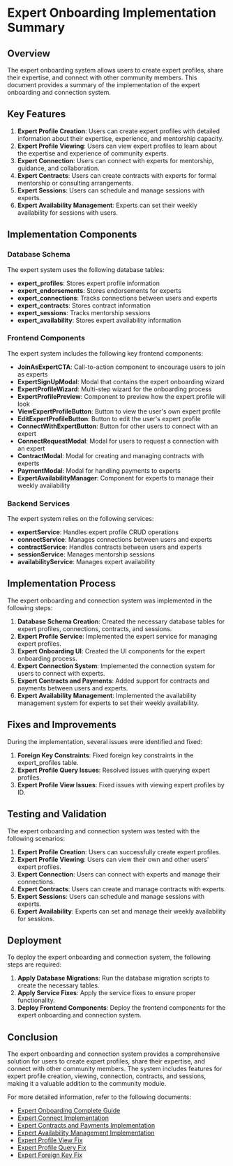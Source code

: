 # Expert Onboarding Implementation Summary

## Overview

The expert onboarding system allows users to create expert profiles, share their expertise, and connect with other community members. This document provides a summary of the implementation of the expert onboarding and connection system.

## Key Features

1. **Expert Profile Creation**: Users can create expert profiles with detailed information about their expertise, experience, and mentorship capacity.
2. **Expert Profile Viewing**: Users can view expert profiles to learn about the expertise and experience of community experts.
3. **Expert Connection**: Users can connect with experts for mentorship, guidance, and collaboration.
4. **Expert Contracts**: Users can create contracts with experts for formal mentorship or consulting arrangements.
5. **Expert Sessions**: Users can schedule and manage sessions with experts.
6. **Expert Availability Management**: Experts can set their weekly availability for sessions with users.

## Implementation Components

### Database Schema

The expert system uses the following database tables:

- **expert_profiles**: Stores expert profile information
- **expert_endorsements**: Stores endorsements for experts
- **expert_connections**: Tracks connections between users and experts
- **expert_contracts**: Stores contract information
- **expert_sessions**: Tracks mentorship sessions
- **expert_availability**: Stores expert availability information

### Frontend Components

The expert system includes the following key frontend components:

- **JoinAsExpertCTA**: Call-to-action component to encourage users to join as experts
- **ExpertSignUpModal**: Modal that contains the expert onboarding wizard
- **ExpertProfileWizard**: Multi-step wizard for the onboarding process
- **ExpertProfilePreview**: Component to preview how the expert profile will look
- **ViewExpertProfileButton**: Button to view the user's own expert profile
- **EditExpertProfileButton**: Button to edit the user's expert profile
- **ConnectWithExpertButton**: Button for other users to connect with an expert
- **ConnectRequestModal**: Modal for users to request a connection with an expert
- **ContractModal**: Modal for creating and managing contracts with experts
- **PaymentModal**: Modal for handling payments to experts
- **ExpertAvailabilityManager**: Component for experts to manage their weekly availability

### Backend Services

The expert system relies on the following services:

- **expertService**: Handles expert profile CRUD operations
- **connectService**: Manages connections between users and experts
- **contractService**: Handles contracts between users and experts
- **sessionService**: Manages mentorship sessions
- **availabilityService**: Manages expert availability

## Implementation Process

The expert onboarding and connection system was implemented in the following steps:

1. **Database Schema Creation**: Created the necessary database tables for expert profiles, connections, contracts, and sessions.
2. **Expert Profile Service**: Implemented the expert service for managing expert profiles.
3. **Expert Onboarding UI**: Created the UI components for the expert onboarding process.
4. **Expert Connection System**: Implemented the connection system for users to connect with experts.
5. **Expert Contracts and Payments**: Added support for contracts and payments between users and experts.
6. **Expert Availability Management**: Implemented the availability management system for experts to set their weekly availability.

## Fixes and Improvements

During the implementation, several issues were identified and fixed:

1. **Foreign Key Constraints**: Fixed foreign key constraints in the expert_profiles table.
2. **Expert Profile Query Issues**: Resolved issues with querying expert profiles.
3. **Expert Profile View Issues**: Fixed issues with viewing expert profiles by ID.

## Testing and Validation

The expert onboarding and connection system was tested with the following scenarios:

1. **Expert Profile Creation**: Users can successfully create expert profiles.
2. **Expert Profile Viewing**: Users can view their own and other users' expert profiles.
3. **Expert Connection**: Users can connect with experts and manage their connections.
4. **Expert Contracts**: Users can create and manage contracts with experts.
5. **Expert Sessions**: Users can schedule and manage sessions with experts.
6. **Expert Availability**: Experts can set and manage their weekly availability for sessions.

## Deployment

To deploy the expert onboarding and connection system, the following steps are required:

1. **Apply Database Migrations**: Run the database migration scripts to create the necessary tables.
2. **Apply Service Fixes**: Apply the service fixes to ensure proper functionality.
3. **Deploy Frontend Components**: Deploy the frontend components for the expert onboarding and connection system.

## Conclusion

The expert onboarding and connection system provides a comprehensive solution for users to create expert profiles, share their expertise, and connect with other community members. The system includes features for expert profile creation, viewing, connection, contracts, and sessions, making it a valuable addition to the community module.

For more detailed information, refer to the following documents:

- [Expert Onboarding Complete Guide](EXPERT_ONBOARDING_COMPLETE_GUIDE.md)
- [Expert Connect Implementation](EXPERT_CONNECT_IMPLEMENTATION.md)
- [Expert Contracts and Payments Implementation](EXPERT_CONTRACTS_PAYMENTS_IMPLEMENTATION.md)
- [Expert Availability Management Implementation](EXPERT_AVAILABILITY_MANAGEMENT_IMPLEMENTATION.md)
- [Expert Profile View Fix](EXPERT_PROFILE_VIEW_FIX.md)
- [Expert Profile Query Fix](EXPERT_PROFILE_QUERY_FIX.md)
- [Expert Foreign Key Fix](EXPERT_FOREIGN_KEY_FIX.md)
